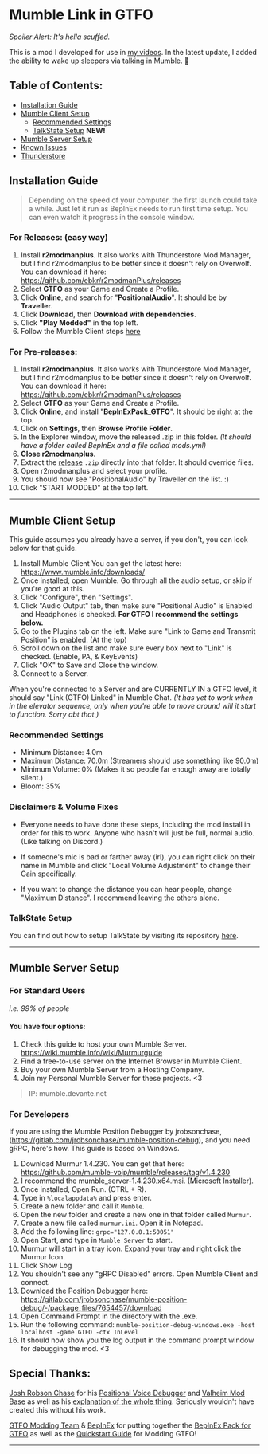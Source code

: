 # Mumble Link in GTFO
*Spoiler Alert: It's hella scuffed.*


This is a mod I developed for use in [my videos](https://youtube.com/@PerfectMachine/). In the latest update, I added the ability to wake up sleepers via talking in Mumble. 👀

## Table of Contents:
- [Installation Guide](https://github.com/WWYDF/OpenPA#installation-guide)
- [Mumble Client Setup](https://github.com/WWYDF/OpenPA#mumble-client-setup)
  - [Recommended Settings](https://github.com/WWYDF/OpenPA#recommended-settings)
  - [TalkState Setup](https://github.com/WWYDF/TalkState#installation-guide) **NEW!**
- [Mumble Server Setup](https://github.com/WWYDF/OpenPA#mumble-server-setup)
- [Known Issues](https://github.com/WWYDF/OpenPA#known-issues)
- [Thunderstore](https://github.com/WWYDF/OpenPA#why-isnt-it-on-thunderstore)


## Installation Guide
> Depending on the speed of your computer, the first launch could take a while. Just let it run as BepInEx needs to run first time setup. You can even watch it progress in the console window.
### For Releases: (easy way)
1. Install **r2modmanplus**. It also works with Thunderstore Mod Manager, but I find r2modmanplus to be better since it doesn't rely on Overwolf. You can download it here: https://github.com/ebkr/r2modmanPlus/releases
2. Select **GTFO** as your Game and Create a Profile.
3. Click **Online**, and search for "**PositionalAudio**". It should be by **Traveller**.
4. Click **Download**, then **Download with dependencies**.
5. Click **"Play Modded"** in the top left.
6. Follow the Mumble Client steps [here](https://github.com/WWYDF/OpenPA#mumble-client-setup)


### For Pre-releases:
1. Install **r2modmanplus**. It also works with Thunderstore Mod Manager, but I find r2modmanplus to be better since it doesn't rely on Overwolf. You can download it here: https://github.com/ebkr/r2modmanPlus/releases
2. Select **GTFO** as your Game and Create a Profile.
3. Click **Online**, and install "**BepInExPack_GTFO**". It should be right at the top.
4. Click on **Settings**, then **Browse Profile Folder**.
5. In the Explorer window, move the released .zip in this folder. *(It should have a folder called BepInEx and a file called mods.yml)*
6. **Close r2modmanplus**.
7. Extract the [release](https://github.com/WWYDF/OpenPA/releases) `.zip` directly into that folder. It should override files.
8. Open r2modmanplus and select your profile.
9. You should now see "PositionalAudio" by Traveller on the list. :)
10. Click "START MODDED" at the top left.

---

## Mumble Client Setup
This guide assumes you already have a server, if you don't, you can look below for that guide.

1. Install Mumble Client You can get the latest here: https://www.mumble.info/downloads/
2. Once installed, open Mumble. Go through all the audio setup, or skip if you're good at this.
3. Click "Configure", then "Settings".
4. Click "Audio Output" tab, then make sure "Positional Audio" is Enabled and Headphones is checked. **For GTFO I recommend the settings below.**
5. Go to the Plugins tab on the left. Make sure "Link to Game and Transmit Position" is enabled. (At the top)
6. Scroll down on the list and make sure every box next to "Link" is checked. (Enable, PA, & KeyEvents)
7. Click "OK" to Save and Close the window.
8. Connect to a Server.

When you're connected to a Server and are CURRENTLY IN a GTFO level, it should say "Link (GTFO) Linked" in Mumble Chat.
*(It has yet to work when in the elevator sequence, only when you're able to move around will it start to function. Sorry abt that.)*

### Recommended Settings
- Minimum Distance: 4.0m
- Maximum Distance: 70.0m (Streamers should use something like 90.0m)
- Minimum Volume: 0% (Makes it so people far enough away are totally silent.)
- Bloom: 35%

### Disclaimers & Volume Fixes
* Everyone needs to have done these steps, including the mod install in order for this to work. Anyone who hasn't will just be full, normal audio. (Like talking on Discord.)

* If someone's mic is bad or farther away (irl), you can right click on their name in Mumble and click "Local Volume Adjustment" to change their Gain specifically.

* If you want to change the distance you can hear people, change "Maximum Distance". I recommend leaving the others alone.

### TalkState Setup
You can find out how to setup TalkState by visiting its repository [here](https://github.com/WWYDF/TalkState#installation-guide).

---

## Mumble Server Setup

### For Standard Users
*i.e. 99% of people*


#### You have four options:
1. Check this guide to host your own Mumble Server. https://wiki.mumble.info/wiki/Murmurguide
2. Find a free-to-use server on the Internet Browser in Mumble Client.
3. Buy your own Mumble Server from a Hosting Company.
4. Join my Personal Mumble Server for these projects. <3
> IP: mumble.devante.net


### For Developers
If you are using the Mumble Position Debugger by jrobsonchase, (https://gitlab.com/jrobsonchase/mumble-position-debug), and you need gRPC, here's how. This guide is based on Windows.

1. Download Murmur 1.4.230. You can get that here: https://github.com/mumble-voip/mumble/releases/tag/v1.4.230
2. I recommend the mumble_server-1.4.230.x64.msi. (Microsoft Installer).
3. Once installed, Open Run. (CTRL + R).
4. Type in `%localappdata%` and press enter.
5. Create a new folder and call it `Mumble`.
6. Open the new folder and create a new one in that folder called `Murmur`.
7. Create a new file called `murmur.ini`. Open it in Notepad.
8. Add the following line: `grpc="127.0.0.1:50051"`
9. Open Start, and type in `Mumble Server` to start.
10. Murmur will start in a tray icon. Expand your tray and right click the Murmur Icon.
11. Click Show Log
12. You shouldn't see any "gRPC Disabled" errors. Open Mumble Client and connect.
13. Download the Position Debugger here: https://gitlab.com/jrobsonchase/mumble-position-debug/-/package_files/7654457/download
14. Open Command Prompt in the directory with the .exe.
15. Run the following command: `mumble-position-debug-windows.exe -host localhost -game GTFO -ctx InLevel`
16. It should now show you the log output in the command prompt window for debugging the mod. <3



## Special Thanks:
[Josh Robson Chase](https://gitlab.com/jrobsonchase) for his [Positional Voice Debugger](https://gitlab.com/jrobsonchase/mumble-position-debug) and [Valheim Mod Base](https://gitlab.com/jrobsonchase/valheimpositionalaudio) as well as his [explanation of the whole thing](https://josh.robsonchase.com/valheim-mumble/). Seriously wouldn't have created this without his work.

[GTFO Modding Team](https://discord.gg/gtfo-modding-server-782438773690597389) & [BepInEx](https://docs.bepinex.dev/) for putting together the [BepInEx Pack for GTFO](https://gtfo.thunderstore.io/package/BepInEx/BepInExPack_GTFO/) as well as the [Quickstart Guide](https://gtfo-modding.gitbook.io/wiki/) for Modding GTFO!

---
